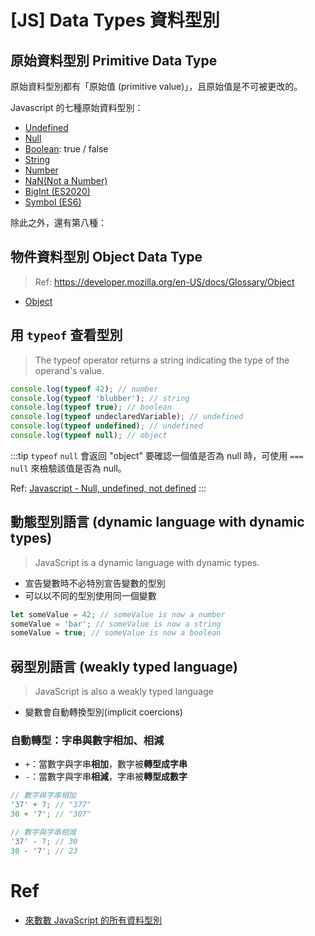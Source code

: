 # [JS] Data Types 資料型別

## 原始資料型別 Primitive Data Type

原始資料型別都有「原始值 (primitive value)」，且原始值是不可被更改的。

Javascript 的七種原始資料型別：

-   [Undefined](/javascript/js-null-undefined-not-defined#undefined)
-   [Null](/javascript/js-null-undefined-not-defined#null)
-   [Boolean](#boolean-布林值): true / false
-   [String](/javascript/js-string)
-   [Number](/javascript/js-number)
-   [NaN(Not a Number)](/javascript/js-nan-not-a-number)
-   [BigInt (ES2020)](/javascript/js-bigint)
-   [Symbol (ES6)](/javascript/js-symbol)

除此之外，還有第八種：

## 物件資料型別 Object Data Type

> Ref: https://developer.mozilla.org/en-US/docs/Glossary/Object

-   [Object](/javascript/js-object)

## 用 `typeof` 查看型別

> The typeof operator returns a string indicating the type of the operand's value.

```javascript
console.log(typeof 42); // number
console.log(typeof 'blubber'); // string
console.log(typeof true); // boolean
console.log(typeof undeclaredVariable); // undefined
console.log(typeof undefined); // undefined
console.log(typeof null); // object
```

:::tip `typeof` `null` 會返回 "object"
要確認一個值是否為 null 時，可使用 `=== null` 來檢驗該值是否為 null。

Ref: [Javascript - Null, undefined, not defined](/javascript/js-null-undefined-not-defined)
:::

## 動態型別語言 (dynamic language with dynamic types)

> JavaScript is a dynamic language with dynamic types.

-   宣告變數時不必特別宣告變數的型別
-   可以以不同的型別使用同一個變數

```javascript
let someValue = 42; // someValue is now a number
someValue = 'bar'; // someValue is now a string
someValue = true; // someValue is now a boolean
```

## 弱型別語言 (weakly typed language)

> JavaScript is also a weakly typed language

-   變數會自動轉換型別(implicit coercions)

### 自動轉型：字串與數字相加、相減

-   `+`：當數字與字串**相加**，數字被**轉型成字串**
-   `-`：當數字與字串**相減**，字串被**轉型成數字**

```javascript
// 數字與字串相加
'37' + 7; // "377"
30 + '7'; // "307"

// 數字與字串相減
'37' - 7; // 30
30 - '7'; // 23
```

# Ref

-   [來數數 JavaScript 的所有資料型別](https://blog.huli.tw/2022/02/25/javascript-how-many-types/)
